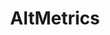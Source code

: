 ---
cost: Altmetrics provides free access to the Altmetric Details Page API for noncommercial,
  academic research purposes.
description: Tracks a combination of public policy documents, wikipedia, open syllabi,
  social media and mainstream media to provide enhanced measures of academic impact.
last_edit: Mon, 19 Jun 2023 16:48:16 GMT
location: https://www.altmetric.com/
open_access: 'FALSE'
shortname: altmetrics
tags:
- research metrics
title: AltMetrics
uuid: ca5d2a02-2082-4b13-bbb7-765a67c5f00b
versioning: 'FALSE'
---